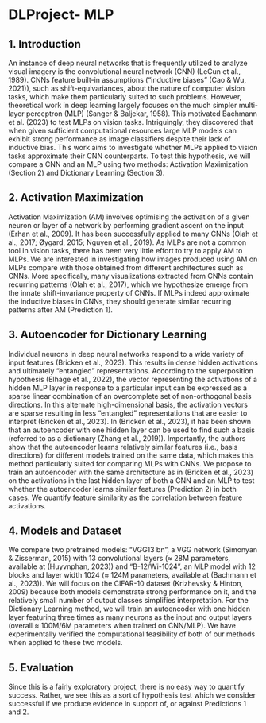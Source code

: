 # DLProject- MLP

## 1. Introduction
An instance of deep neural networks that is frequently utilized to analyze visual imagery is the convolutional neural network (CNN) (LeCun et al., 1989). CNNs feature built-in assumptions (“inductive biases” (Cao & Wu, 2021)), such as shift-equivariances, about the nature of computer vision
tasks, which make them particularly suited to such problems. However, theoretical work in deep learning largely focuses
on the much simpler multi-layer perceptron (MLP) (Sanger & Baljekar, 1958). This motivated Bachmann et al. (2023) to test MLPs on vision tasks. Intriguingly, they discovered that when given sufficient computational resources large MLP models can exhibit strong performance as image classifiers despite their lack of inductive bias. This work aims to investigate whether MLPs applied to vision tasks approximate their CNN counterparts. To test this hypothesis, we will compare a CNN and an MLP using two methods: Activation Maximization (Section 2) and Dictionary Learning (Section 3).
## 2. Activation Maximization
Activation Maximization (AM) involves optimising the activation of a given neuron or layer of a network by performing gradient ascent on the input (Erhan et al., 2009). It has been successfully applied to many CNNs (Olah et al., 2017; Øygard, 2015; Nguyen et al., 2019). As MLPs are not a common tool in vision tasks, there has been very little effort to try to apply AM to MLPs. We are interested in investigating how images produced using AM on MLPs compare with those obtained from different architectures such as CNNs. More specifically, many visualizations extracted from CNNs contain recurring patterns (Olah et al., 2017), which we hypothesize emerge from the innate shift-invariance property of CNNs. If MLPs indeed approximate the inductive biases in CNNs, they should generate similar recurring patterns after AM (Prediction 1).
## 3. Autoencoder for Dictionary Learning
Individual neurons in deep neural networks respond to a wide variety of input features (Bricken et al., 2023). This results in dense hidden activations and ultimately “entangled” representations. According to the superposition hypothesis (Elhage et al., 2022), the vector representing the activations of a hidden MLP layer in response to a particular input can be expressed as a sparse linear combination of an overcomplete set of non-orthogonal basis directions. In this alternate high-dimensional basis, the activation vectors are sparse resulting in less “entangled” representations that are easier to interpret (Bricken et al., 2023). In (Bricken et al., 2023), it has been shown that an autoencoder with one hidden layer can be used to find such a basis (referred to as a dictionary (Zhang et al., 2019)). Importantly, the authors show that the autoencoder learns relatively similar features (i.e., basis directions) for different models trained on the same data, which makes this method particularly suited for comparing MLPs with CNNs. We propose to train an autoencoder with the same architecture as in (Bricken et al., 2023) on the activations in the last hidden layer of both a CNN and an MLP to test whether the autoencoder learns similar features (Prediction 2) in both cases. We quantify feature similarity as the correlation between feature activations.
## 4. Models and Dataset
We compare two pretrained models: “VGG13 bn”, a VGG network (Simonyan & Zisserman, 2015) with 13 convolutional layers (≈ 28M parameters, available at (Huyvnphan,
2023)) and “B-12/Wi-1024”, an MLP model with 12 blocks and layer width 1024 (≈ 124M parameters, available at (Bachmann et al., 2023)). We will focus on the CIFAR-10 dataset (Krizhevsky & Hinton, 2009) because both models demonstrate strong performance on it, and the relatively small number of output classes simplifies interpretation. For the Dictionary Learning method, we will train an autoencoder with one hidden layer featuring three times as many neurons as the input and output layers (overall ≈ 100M/6M parameters when trained on CNN/MLP). We have experimentally verified the computational feasibility of both of our methods when applied to these two models.
## 5. Evaluation
Since this is a fairly exploratory project, there is no easy way to quantify success. Rather, we see this as a sort of hypothesis test which we consider successful if we produce evidence in support of, or against Predictions 1 and 2.
